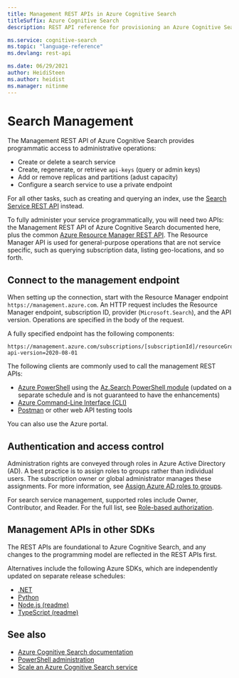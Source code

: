 ```yaml
---
title: Management REST APIs in Azure Cognitive Search
titleSuffix: Azure Cognitive Search
description: REST API reference for provisioning an Azure Cognitive Search service for public or private access. You can also manage API keys and configure capacity.

ms.service: cognitive-search
ms.topic: "language-reference"
ms.devlang: rest-api

ms.date: 06/29/2021
author: HeidiSteen
ms.author: heidist
ms.manager: nitinme
---
```


# Search Management

The Management REST API of Azure Cognitive Search provides programmatic access to administrative operations:

+ Create or delete a search service
+ Create, regenerate, or retrieve `api-keys` (query or admin keys)
+ Add or remove replicas and partitions (adust capacity)
+ Configure a search service to use a private endpoint

For all other tasks, such as creating and querying an index, use the [Search Service REST API](/rest/api/searchservice/) instead.

To fully administer your service programmatically, you will need two APIs: the Management REST API of Azure Cognitive Search documented here, plus the common [Azure Resource Manager REST API](/rest/api/searchmanagement/). The Resource Manager API is used for general-purpose operations that are not service specific, such as querying subscription data, listing geo-locations, and so forth. 

## Connect to the management endpoint

When setting up the connection, start with the Resource Manager endpoint `https://management.azure.com`. An HTTP request includes the Resource Manager endpoint, subscription ID, provider (`Microsoft.Search`), and the API version. Operations are specified in the body of the request.

A fully specified endpoint has the following components:

```http
https://management.azure.com/subscriptions/[subscriptionId]/resourceGroups/[resourceGroupName]/providers/Microsoft.Search/searchServices/[serviceName]?api-version=2020-08-01
```

The following clients are commonly used to call the management REST APIs:

+ [Azure PowerShell](/azure/search/search-manage-powershell) using the [Az.Search PowerShell module](/powershell/module/az.search) (updated on a separate schedule and is not guaranteed to have the enhancements)
+ [Azure Command-Line Interface (CLI)](/cli/azure/)
+ [Postman](https://www.postman.com/downloads/) or other web API testing tools

You can also use the Azure portal.

## Authentication and access control

Administration rights are conveyed through roles in Azure Active Directory (AD). A best practice is to assign roles to groups rather than individual users. The subscription owner or global administrator manages these assignments. For more information, see [Assign Azure AD roles to groups](azure/active-directory/roles/groups-assign-role).

For search service management, supported roles include Owner, Contributor, and Reader. For the full list, see [Role-based authorization](/azure/search/search-security-rbac).

## Management APIs in other SDKs

The REST APIs are foundational to Azure Cognitive Search, and any changes to the programming model are reflected in the REST APIs first.

Alternatives include the following Azure SDKs, which are independently updated on separate release schedules:

+ [.NET](/dotnet/api/overview/azure/search/management)
+ [Python](/python/api/overview/azure/search/management?view=azure-python)
+ [Node.js (readme)](/Azure/azure-rest-api-specs/blob/master/specification/search/resource-manager/readme.nodejs.md)
+ [TypeScript (readme)](/Azure/azure-rest-api-specs/blob/master/specification/search/resource-manager/readme.typescript.md)

## See also

+ [Azure Cognitive Search documentation](/documentation/services/search/)
+ [PowerShell administration](/azure/search/search-manage-powershell)
+ [Scale an Azure Cognitive Search service](/azure/search/search-capacity-planning)
